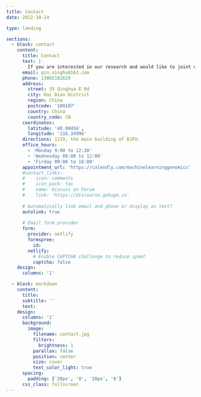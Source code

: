 ```yaml
---
title: Contact
date: 2022-10-24

type: landing

sections:
  - block: contact
    content:
      title: Contact
      text: |-
        If you are interested in our research and would like to joint us or collaborate with us. We welcome undergraduates, postgraduates and postdocs who are intested in working with us, please contact us using the below information.
      email: qin.xinghu@163.com
      phone: 13002182629
      address:
        street: 35 Qinghua E Rd
        city: Hai Dian District
        region: China
        postcode: '100107'
        country: China
        country_code: CN
      coordinates:
        latitude: '40.00456', 
        longitude: '116.34996'
      directions: 1119, the main building of BJFU.
      office_hours:
        - 'Monday 9:00 to 12:30'
        - 'Wednesday 09:00 to 12:00'
        - 'Firday 09:00 to 18:00'
      appointment_url: 'https://calendly.com/machinelearninggenomics'
      #contact_links:
      #  - icon: comments
      #    icon_pack: fas
      #    name: Discuss on Forum
      #    link: 'https://discourse.gohugo.io'
    
      # Automatically link email and phone or display as text?
      autolink: true
    
      # Email form provider
      form:
        provider: netlify
        formspree:
          id:
        netlify:
          # Enable CAPTCHA challenge to reduce spam?
          captcha: false
    design:
      columns: '1'

  - block: markdown
    content:
      title:
      subtitle: ''
      text:
    design:
      columns: '1'
      background:
        image: 
          filename: contact.jpg
          filters:
            brightness: 1
          parallax: false
          position: center
          size: cover
          text_color_light: true
      spacing:
        padding: ['20px', '0', '20px', '0']
      css_class: fullscreen
---
```


